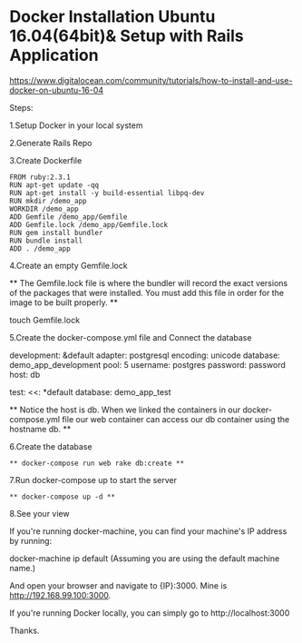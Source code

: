 # Docker Installation Ubuntu 16.04(64bit)& Setup with Rails Application

https://www.digitalocean.com/community/tutorials/how-to-install-and-use-docker-on-ubuntu-16-04

Steps:

1.Setup Docker in your local system

2.Generate Rails Repo

3.Create Dockerfile
	
	FROM ruby:2.3.1
	RUN apt-get update -qq
	RUN apt-get install -y build-essential libpq-dev
	RUN mkdir /demo_app
	WORKDIR /demo_app
	ADD Gemfile /demo_app/Gemfile
	ADD Gemfile.lock /demo_app/Gemfile.lock
	RUN gem install bundler
	RUN bundle install
	ADD . /demo_app

4.Create an empty Gemfile.lock

** The Gemfile.lock file is where the bundler will record the exact versions of the packages that were installed. You must add this file in order for the image to be built properly. **

touch Gemfile.lock

5.Create the docker-compose.yml file and Connect the database

development: &default
  adapter: postgresql
  encoding: unicode
  database: demo_app_development
  pool: 5
  username: postgres
  password: password
  host: db

test:
  <<: *default
  database: demo_app_test

** Notice the host is db. When we linked the containers in our docker-compose.yml file our web container can access our db container using the hostname db. **

6.Create the database

	** docker-compose run web rake db:create **

7.Run docker-compose up to start the server

	** docker-compose up -d **

8.See your view

If you're running docker-machine, you can find your machine's IP address by running:

docker-machine ip default
(Assuming you are using the default machine name.)

And open your browser and navigate to {IP}:3000. Mine is http://192.168.99.100:3000.

If you're running Docker locally, you can simply go to http://localhost:3000

Thanks.